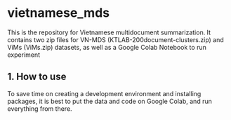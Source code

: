 # vietnamese_mds 
This is the repository for Vietnamese multidocument summarization. It contains two zip files for VN-MDS (KTLAB-200document-clusters.zip) and ViMs (ViMs.zip) datasets, as well as a Google Colab Notebook to run experiment

## 1. How to use
To save time on creating a development environment and installing packages, it is best to put the data and code on Google Colab, and run everything from there.